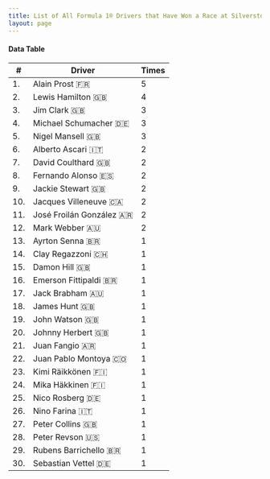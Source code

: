 ```yaml
---
title: List of All Formula 1® Drivers that Have Won a Race at Silverstone Circuit
layout: page
---
```


<canvas id="chart" width="400" height="180"></canvas>
<script>
var data = {
    "datasets": [
        {
            "backgroundColor": "#f3a935",
            "borderColor": "#f68639",
            "borderWidth": 1,
            "data": [
                5.0,
                4.0,
                3.0,
                3.0,
                3.0,
                2.0,
                2.0,
                2.0,
                2.0,
                2.0,
                2.0,
                2.0,
                1.0,
                1.0,
                1.0,
                1.0,
                1.0,
                1.0,
                1.0,
                1.0,
                1.0,
                1.0,
                1.0,
                1.0,
                1.0,
                1.0,
                1.0,
                1.0,
                1.0,
                1.0
            ],
            "label": "Times"
        }
    ],
    "labels": [
        "Alain Prost 🇫🇷",
        "Lewis Hamilton 🇬🇧",
        "Jim Clark 🇬🇧",
        "Michael Schumacher 🇩🇪",
        "Nigel Mansell 🇬🇧",
        "Alberto Ascari 🇮🇹",
        "David Coulthard 🇬🇧",
        "Fernando Alonso 🇪🇸",
        "Jackie Stewart 🇬🇧",
        "Jacques Villeneuve 🇨🇦",
        "José Froilán González 🇦🇷",
        "Mark Webber 🇦🇺",
        "Ayrton Senna 🇧🇷",
        "Clay Regazzoni 🇨🇭",
        "Damon Hill 🇬🇧",
        "Emerson Fittipaldi 🇧🇷",
        "Jack Brabham 🇦🇺",
        "James Hunt 🇬🇧",
        "John Watson 🇬🇧",
        "Johnny Herbert 🇬🇧",
        "Juan Fangio 🇦🇷",
        "Juan Pablo Montoya 🇨🇴",
        "Kimi Räikkönen 🇫🇮",
        "Mika Häkkinen 🇫🇮",
        "Nico Rosberg 🇩🇪",
        "Nino Farina 🇮🇹",
        "Peter Collins 🇬🇧",
        "Peter Revson 🇺🇸",
        "Rubens Barrichello 🇧🇷",
        "Sebastian Vettel 🇩🇪"
    ]
};
var options = {
  legend: {
    display: false
  },
  scales: {
    xAxes: [{
      ticks: {
        beginAtZero: true,
        maxRotation: 180,
        display: window.innerWidth > 800
      }
    }],
    yAxes: [{
      ticks: {
        beginAtZero: true
      }
    }]
  },
  onResize: function(chart, size) {
    chart.options.scales.xAxes[0].ticks.display = size.width > 800;
  }
};
new Chart("chart", {
    data: data,
    type: 'bar',
    options: options
});
</script>



#### Data Table

| # | Driver | Times |
|--|--|--|
| 1. | Alain Prost 🇫🇷 | 5 |
| 2. | Lewis Hamilton 🇬🇧 | 4 |
| 3. | Jim Clark 🇬🇧 | 3 |
| 4. | Michael Schumacher 🇩🇪 | 3 |
| 5. | Nigel Mansell 🇬🇧 | 3 |
| 6. | Alberto Ascari 🇮🇹 | 2 |
| 7. | David Coulthard 🇬🇧 | 2 |
| 8. | Fernando Alonso 🇪🇸 | 2 |
| 9. | Jackie Stewart 🇬🇧 | 2 |
| 10. | Jacques Villeneuve 🇨🇦 | 2 |
| 11. | José Froilán González 🇦🇷 | 2 |
| 12. | Mark Webber 🇦🇺 | 2 |
| 13. | Ayrton Senna 🇧🇷 | 1 |
| 14. | Clay Regazzoni 🇨🇭 | 1 |
| 15. | Damon Hill 🇬🇧 | 1 |
| 16. | Emerson Fittipaldi 🇧🇷 | 1 |
| 17. | Jack Brabham 🇦🇺 | 1 |
| 18. | James Hunt 🇬🇧 | 1 |
| 19. | John Watson 🇬🇧 | 1 |
| 20. | Johnny Herbert 🇬🇧 | 1 |
| 21. | Juan Fangio 🇦🇷 | 1 |
| 22. | Juan Pablo Montoya 🇨🇴 | 1 |
| 23. | Kimi Räikkönen 🇫🇮 | 1 |
| 24. | Mika Häkkinen 🇫🇮 | 1 |
| 25. | Nico Rosberg 🇩🇪 | 1 |
| 26. | Nino Farina 🇮🇹 | 1 |
| 27. | Peter Collins 🇬🇧 | 1 |
| 28. | Peter Revson 🇺🇸 | 1 |
| 29. | Rubens Barrichello 🇧🇷 | 1 |
| 30. | Sebastian Vettel 🇩🇪 | 1 |
